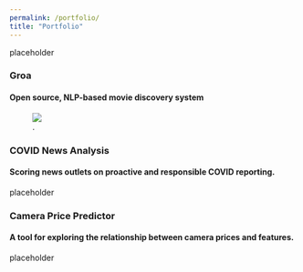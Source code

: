 ```yaml
---
permalink: /portfolio/
title: "Portfolio"
---
```

placeholder


### Groa
#### Open source, NLP-based movie discovery system
<figure>
	<a href="https://vimeo.com/397993197"><img src="https://vimeo.com/397993197"></a>
	<figcaption><title="Live Demo of web prototype by the author.</a>.</figcaption>
</figure>


### COVID News Analysis
#### Scoring news outlets on proactive and responsible COVID reporting.

placeholder

### Camera Price Predictor
#### A tool for exploring the relationship between camera prices and features.

placeholder